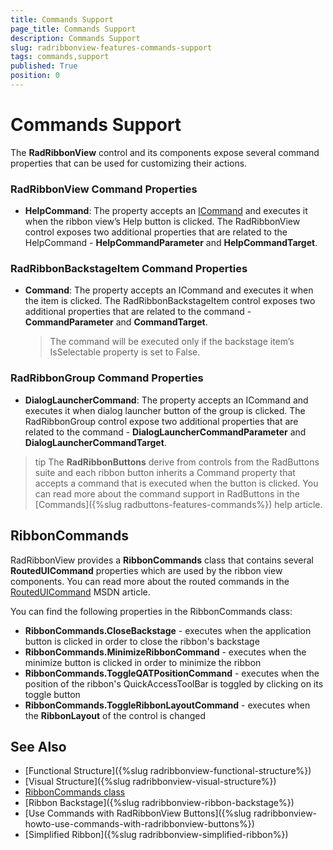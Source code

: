 ```yaml
---
title: Commands Support
page_title: Commands Support
description: Commands Support
slug: radribbonview-features-commands-support
tags: commands,support
published: True
position: 0
---
```


# Commands Support

The __RadRibbonView__ control and its components expose several command properties that can be used for customizing their actions.

### RadRibbonView Command Properties

* __HelpCommand__: The property accepts an [ICommand](https://msdn.microsoft.com/en-us/library/system.windows.input.icommand%28v=vs.110%29.aspx) and executes it when the ribbon view’s Help button is clicked. The RadRibbonView control exposes two additional properties that are related to the HelpCommand - __HelpCommandParameter__ and __HelpCommandTarget__.

### RadRibbonBackstageItem Command Properties

* __Command__: The property accepts an ICommand and executes it when the item is clicked. The RadRibbonBackstageItem control exposes two additional properties that are related to the command - __CommandParameter__ and __CommandTarget__.

	>The command will be executed only if the backstage item’s IsSelectable property is set to False.

### RadRibbonGroup Command Properties

* __DialogLauncherCommand__: The property accepts an ICommand and executes it when dialog launcher button of the group is clicked. The RadRibbonGroup control expose two additional properties that are related to the command - __DialogLauncherCommandParameter__ and __DialogLauncherCommandTarget__.

>tip The __RadRibbonButtons__ derive from controls from the RadButtons suite and each ribbon button inherits a Command property that accepts a command that is executed when the button is clicked. You can read more about the command support in RadButtons in the [Commands]({%slug radbuttons-features-commands%}) help article.

## RibbonCommands

RadRibbonView provides a __RibbonCommands__ class that contains several __RoutedUICommand__ properties which are used by the ribbon view components. You can read more about the routed commands in the [RoutedUICommand](https://msdn.microsoft.com/en-us/library/system.windows.input.routeduicommand(v=vs.110).aspx) MSDN article.

You can find the following properties in the RibbonCommands class:
* __RibbonCommands.CloseBackstage__ - executes when the application button is clicked in order to close the ribbon's backstage
* __RibbonCommands.MinimizeRibbonCommand__ - executes when the minimize button is clicked in order to minimize the ribbon
* __RibbonCommands.ToggleQATPositionCommand__ - executes when the position of the ribbon's QuickAccessToolBar is toggled by clicking on its toggle button
* __RibbonCommands.ToggleRibbonLayoutCommand__ - executes when the __RibbonLayout__ of the control is changed

## See Also
* [Functional Structure]({%slug radribbonview-functional-structure%})
* [Visual Structure]({%slug radribbonview-visual-structure%})
* [RibbonCommands class](https://docs.telerik.com/devtools/wpf/api/telerik.windows.controls.ribboncommands)
* [Ribbon Backstage]({%slug radribbonview-ribbon-backstage%})
* [Use Commands with RadRibbonView Buttons]({%slug radribbonview-howto-use-commands-with-radribbonview-buttons%})
* [Simplified Ribbon]({%slug radribbonview-simplified-ribbon%})
